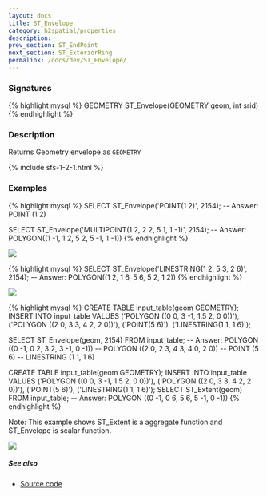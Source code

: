 ```yaml
---
layout: docs
title: ST_Envelope
category: h2spatial/properties
description: 
prev_section: ST_EndPoint
next_section: ST_ExteriorRing
permalink: /docs/dev/ST_Envelope/
---
```


### Signatures

{% highlight mysql %}
GEOMETRY ST_Envelope(GEOMETRY geom, int srid)
{% endhighlight %}

### Description

Returns Geometry envelope as `GEOMETRY`

{% include sfs-1-2-1.html %}

### Examples

{% highlight mysql %}
SELECT ST_Envelope('POINT(1 2)', 2154);
-- Answer: POINT (1 2)

SELECT ST_Envelope('MULTIPOINT(1 2, 2 2, 5 1, 1 -1)', 2154);
-- Answer: POLYGON((1 -1, 1 2, 5 2, 5 -1, 1 -1))
{% endhighlight %}

<img class="displayed" src="../ST_Envelope_1.png"/>

{% highlight mysql %}
SELECT ST_Envelope('LINESTRING(1 2, 5 3, 2 6)', 2154);
-- Answer: POLYGON((1 2, 1 6, 5 6, 5 2, 1 2))
{% endhighlight %}

<img class="displayed" src="../ST_Envelope_2.png"/>

{% highlight mysql %}
CREATE TABLE input_table(geom GEOMETRY);
INSERT INTO input_table VALUES 
     ('POLYGON ((0 0, 3 -1, 1.5 2, 0 0))'), 
     ('POLYGON ((2 0, 3 3, 4 2, 2 0))'), 
     ('POINT(5 6)'), 
     ('LINESTRING(1 1, 1 6)');

SELECT ST_Envelope(geom, 2154) FROM input_table;
-- Answer: POLYGON ((0 -1, 0 2, 3 2, 3 -1, 0 -1))
--         POLYGON ((2 0, 2 3, 4 3, 4 0, 2 0))
--         POINT (5 6)
--         LINESTRING (1 1, 1 6)

CREATE TABLE input_table(geom GEOMETRY);
INSERT INTO input_table VALUES 
     ('POLYGON ((0 0, 3 -1, 1.5 2, 0 0))'), 
     ('POLYGON ((2 0, 3 3, 4 2, 2 0))'), 
     ('POINT(5 6)'), 
     ('LINESTRING(1 1, 1 6)');
SELECT ST_Extent(geom) FROM input_table;
-- Answer: POLYGON ((0 -1, 0 6, 5 6, 5 -1, 0 -1))
{% endhighlight %}

Note: This example shows ST_Extent is a aggregate function and ST_Envelope is scalar function.

<img class="displayed" src="../ST_Envelope_3.png"/>

##### See also

* <a href="https://github.com/irstv/H2GIS/blob/master/h2spatial/src/main/java/org/h2gis/h2spatial/internal/function/spatial/properties/ST_Envelope.java" target="_blank">Source code</a>
